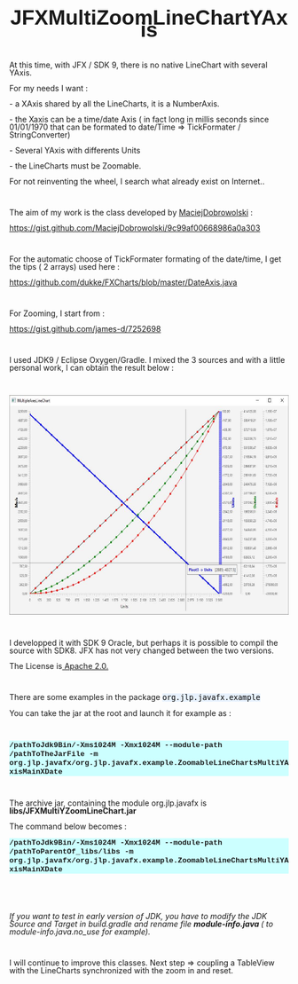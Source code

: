 <!DOCTYPE HTML PUBLIC "-//W3C//DTD HTML 4.0 Transitional//EN">
<html>
<head>
	<meta http-equiv="content-type" content="text/html; charset=utf-8"/>
	<title></title>
	<meta name="generator" content="LibreOffice 5.4.1.2 (Linux)"/>
	<meta name="created" content="2017-11-20T00:00:00.011244125"/>
	<meta name="changed" content="2017-11-22T08:18:21.004465115"/>
	<style type="text/css">
		@page { margin: 2cm }
		p { margin-bottom: 0.25cm; line-height: 120% }
		a:link { so-language: zxx }
	</style>
</head>
<body lang="en-US" dir="ltr">
<p align="center" style="margin-top: 0.42cm; margin-bottom: 0.21cm; line-height: 100%; page-break-after: avoid">
<font face="Liberation Sans, sans-serif"><font size="6" style="font-size: 28pt"><b>JFXMultiZoomLineChartYAxis</b></font></font></p>
<p style="margin-bottom: 0cm; line-height: 100%"><br/>

</p>
<p style="margin-bottom: 0cm; line-height: 100%">At this time, with
JFX / SDK 9, there is no native LineChart with several YAxis.</p>
<p style="margin-bottom: 0cm; line-height: 100%">For my needs I
want&nbsp;:</p>
<p style="margin-bottom: 0cm; line-height: 100%">- a XAxis shared by
all the LineCharts, it is a NumberAxis.</p>
<p style="margin-bottom: 0cm; line-height: 100%">- the Xaxis can be a
time/date Axis ( in fact long in millis seconds since 01/01/1970 that
can be formated to date/Time =&gt; TickFormater / StringConverter)</p>
<p style="margin-bottom: 0cm; line-height: 100%">- Several YAxis with
differents Units</p>
<p style="margin-bottom: 0cm; line-height: 100%">- the LineCharts
must be Zoomable.</p>
<p style="margin-bottom: 0cm; line-height: 100%">For not reinventing
the wheel, I search what already exist on Internet..</p>
<p style="margin-bottom: 0cm; line-height: 100%"><br/>

</p>
<p style="margin-bottom: 0cm; line-height: 100%">The aim of my work
is the class developed by <a href="https://gist.github.com/MaciejDobrowolski">MaciejDobrowolski</a>&nbsp;:</p>
<p style="margin-bottom: 0cm; line-height: 100%"><a href="https://gist.github.com/MaciejDobrowolski/9c99af00668986a0a303">https://gist.github.com/MaciejDobrowolski/9c99af00668986a0a303</a></p>
<p style="margin-bottom: 0cm; line-height: 100%"><br/>

</p>
<p style="margin-bottom: 0cm; line-height: 100%">For the automatic
choose of TickFormater formating of the date/time, I get the tips ( 2
arrays) used here : 
</p>
<p style="margin-bottom: 0cm; line-height: 100%"><a href="https://github.com/dukke/FXCharts/blob/master/DateAxis.java">https://github.com/dukke/FXCharts/blob/master/DateAxis.java</a></p>
<p style="margin-bottom: 0cm; line-height: 100%"><br/>

</p>
<p style="margin-bottom: 0cm; line-height: 100%">For Zooming, I start
from : 
</p>
<p style="margin-bottom: 0cm; line-height: 100%"><a href="https://gist.github.com/james-d/7252698">https://gist.github.com/james-d/7252698</a></p>
<p style="margin-bottom: 0cm; line-height: 100%"><br/>

</p>
<p style="margin-bottom: 0cm; line-height: 100%">I used JDK9 /
Eclipse Oxygen/Gradle. I mixed the 3 sources and with a little
personal work, I can obtain the result below :</p>
<p style="margin-bottom: 0cm; line-height: 100%"><br/>

</p>
<p style="margin-bottom: 0cm; line-height: 100%"><img src="readme_md_m6354ea9a.jpg" name="images1" align="bottom" width="643" height="396" border="0"/>
</p>
<p style="margin-bottom: 0cm; line-height: 100%"><br/>

</p>
<p style="margin-bottom: 0cm; line-height: 100%">I developped it with
SDK 9 Oracle, but perhaps it is possible to compil the source with
SDK8. JFX has not very changed between the two versions. 
</p>
<p style="margin-bottom: 0cm; line-height: 100%">The License is<a href="http://www.apache.org/licenses/LICENSE-2.0.html">
Apache 2.0.</a></p>
<p style="margin-bottom: 0cm; line-height: 100%"><br/>

</p>
<p style="margin-bottom: 0cm; line-height: 100%">There are some
examples in the package <font color="#000000"><font face="Monospace"><font size="2" style="font-size: 10pt"><span style="background: #e8f2fe">org.jlp.javafx.example</span></font></font></font></p>
<p style="margin-bottom: 0cm; line-height: 100%">You can take the jar
at the root and launch it for example as :</p>
<p style="margin-bottom: 0cm; line-height: 100%"><br/>

</p>
<p style="margin-bottom: 0cm; font-variant: normal; font-style: normal; line-height: 100%; background: #ccffff">
<font face="Courier New, monospace"><font size="2" style="font-size: 10pt"><b>/pathToJdk9Bin/-Xms1024M
-Xmx1024M --module-path /pathToTheJarFile -m
org.jlp.javafx/org.jlp.javafx.example.ZoomableLineChartsMultiYAxisMainXDate</b></font></font></p>
<p style="margin-bottom: 0cm; line-height: 100%"><br/>

</p>
<p style="margin-bottom: 0cm; font-variant: normal; font-style: normal; line-height: 100%">
The archive jar, containing the module org.jlp.javafx is
<b>libs/JFXMultiYZoomLineChart.jar</b></p>
<p style="margin-bottom: 0cm; font-variant: normal; font-style: normal; font-weight: normal; line-height: 100%">
The command below becomes :</p>
<p style="margin-bottom: 0cm; font-variant: normal; font-style: normal; line-height: 100%; background: #ccffff">
<font face="Courier New, monospace"><font size="2" style="font-size: 10pt"><b>/pathToJdk9Bin/-Xms1024M
-Xmx1024M --module-path /pathToParentOf_libs/libs -m
org.jlp.javafx/org.jlp.javafx.example.ZoomableLineChartsMultiYAxisMainXDate</b></font></font></p>
<p style="margin-bottom: 0cm; line-height: 100%"><br/>

</p>
<p style="margin-bottom: 0cm; line-height: 100%"><br/>

</p>
<p style="margin-bottom: 0cm; line-height: 100%"><i>If you want to
test in early version of JDK, you have to modify the JDK Source and
Target in build.gradle and rename file <b>module-info.java </b>( to
module-info.java.no_use for example).</i></p>
<p style="margin-bottom: 0cm; line-height: 100%"><br/>

</p>
<p style="margin-bottom: 0cm; line-height: 100%">I will continue to
improve this classes. Next step =&gt; coupling a TableView with the
LineCharts synchronized with the zoom in and reset.</p>
<p style="margin-bottom: 0cm; line-height: 100%"><br/>

</p>
</body>
</html>